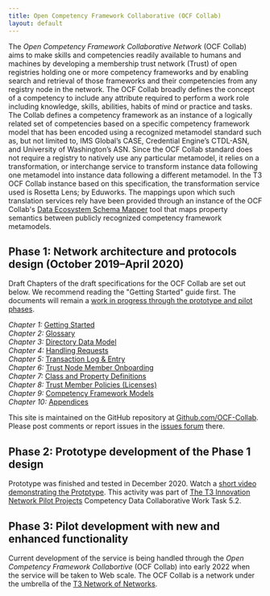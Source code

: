 ```yaml
---
title: Open Competency Framework Collaborative (OCF Collab)
layout: default
---
```

The <em>Open Competency Framework Collaborative Network</em> (OCF Collab) aims to make skills and competencies readily available to humans and machines by developing a membership trust network (Trust) of open registries holding one or more competency frameworks and by enabling search and retrieval of those frameworks and their competencies from any registry node in the network. The OCF Collab broadly defines the concept of a competency to include any attribute required to perform a work role including knowledge, skills, abilities, habits of mind or practice and tasks. The Collab defines a competency framework as an instance of a logically related set of competencies based on a specific competency framework model that has been encoded using a recognized metamodel standard such as, but not limited to, IMS Global’s CASE, Credential Engine’s CTDL-ASN, and University of Washington’s ASN. Since the OCF Collab standard does not require a registry to natively use any particular metamodel, it relies on a transformation, or interchange service to transform instance data following one metamodel into instance data following a different metamodel.  In the T3 OCF Collab instance based on this specification, the transformation service used is Rosetta Lens; by Eduworks. The mappings upon which such translation services rely have been provided through an instance of the OCF Collab's [Data Ecosystem Schema Mapper](https://github.com/t3-innovation-network/desm/blob/master/README.md) tool that maps property semantics between publicly recognized competency framework metamodels.

## Phase 1: Network architecture and protocols design (October 2019–April 2020)

Draft Chapters of the draft specifications for the OCF Collab are set out below. We recommend reading the "Getting Started" guide first. The documents will remain a <u>work in progress through the prototype and pilot phases</u>.

<em>Chapter 1:</em> [Getting Started](https://docs.google.com/document/d/19rsTddjg7IuV2OU56ZsN6zx9W5sE9TsqFLY-f_wp7YA/edit?usp=sharing)<br/>
<em>Chapter 2:</em> [Glossary](https://docs.google.com/document/d/12rZPRWsLxOJ6MMadpOjeCMd5ac0Br2UURCJDGIA9dWM/edit?usp=sharing)<br/>
<em>Chapter 3:</em> [Directory Data Model](https://docs.google.com/document/d/1EMdHnYsiXJiAfRRBx85q0oclj04sVtkuRr0ynSIowcg/edit?usp=sharing)<br/>
<em>Chapter 4:</em> [Handling Requests](https://docs.google.com/document/d/19EoKN1C79S-CYI27eik-lH6Fulp4zIyXUtRU7ONRN24/edit?usp=sharing)<br/>
<em>Chapter 5:</em> [Transaction Log & Entry](https://docs.google.com/document/d/1-RhEhIFUa8PqPhCaStjcO6wyd_6YhxqoTZKT6SLjc_8/edit?usp=sharing)<br/>
<em>Chapter 6:</em> [Trust Node Member Onboarding](https://docs.google.com/document/d/1o9mImwdLTcS2PizuPTzvEw_SMY0enLNwYnnKR5UBNRI/edit?usp=sharing)<br/>
<em>Chapter 7:</em> [Class and Property Definitions](https://docs.google.com/document/d/125NxZk_O84zmLo_9UqwqQHMCX0q8smBz83G6dubV_cY/edit?usp=sharing)<br/>
<em>Chapter 8:</em> [Trust Member Policies (Licenses)](https://docs.google.com/document/d/1yDfuETsQE27rv5Q9USWJU9YzhrvVPTVqOu9wbnEHo4k/edit?usp=sharing)<br/>
<em>Chapter 9:</em> [Competency Framework Models](https://docs.google.com/document/d/1RLbkLISo1gBooy7rGNSmwTYPN0HJtV9TJ32ViFTGnII/edit?usp=sharing)<br/>
<em>Chapter 10:</em> [Appendices](https://docs.google.com/document/d/1RWMtCLOMNiNLh0dstNTIA-Vj3v93uvkkZ9zqRcP8cb4/edit?usp=sharing)
 
This site is maintained on the GitHub repository at [Github.com/OCF-Collab](https://github.com/OCF-Collab/ocf-collab.github.io). Please post comments or report issues in the [issues forum](https://github.com/OCF-Collab/ocf-collab.github.io/issues) there.

## Phase 2: Prototype development of the Phase 1 design

Prototype was finished and tested in December 2020. Watch a [short video demonstrating the Protptype](https://drive.google.com/file/d/19WfRukAa7mQ9Y35d_TmWce7SAAH6OEVe/view?usp=sharing). This activity was part of [The T3 Innovation Network Pilot Projects](https://www.uschamberfoundation.org/t3-innovation/pilot-projects) Competency Data Collaborative Work Task 5.2.

## Phase 3: Pilot development with new and enhanced functionality

Current development of the service is being handled through the <em>Open Competency Framework Collabortive</em> (OCF Collab) into early 2022 when the service will be taken to Web scale. The OCF Collab is a network under the umbrella of the [T3 Network of Networks](https://github.com/OCF-Collab/ocf-collab.github.io/blob/master/index.md). 
